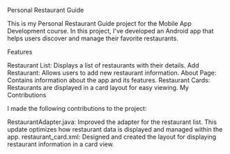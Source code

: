 Personal Restaurant Guide

This is my Personal Restaurant Guide project for the Mobile App Development course. In this project, I've developed an Android app that helps users discover and manage their favorite restaurants.

Features

Restaurant List: Displays a list of restaurants with their details.
Add Restaurant: Allows users to add new restaurant information.
About Page: Contains information about the app and its features.
Restaurant Cards: Restaurants are displayed in a card layout for easy viewing.
My Contributions

I made the following contributions to the project:

RestaurantAdapter.java: Improved the adapter for the restaurant list. This update optimizes how restaurant data is displayed and managed within the app.
restaurant_card.xml: Designed and created the layout for displaying restaurant information in a card view.
